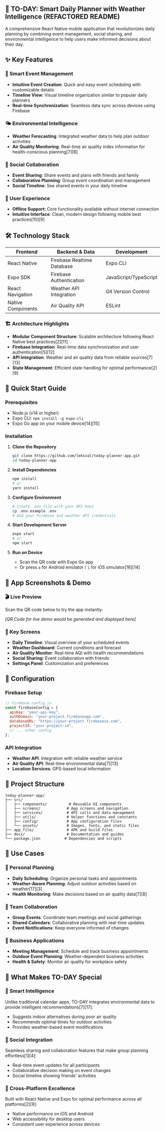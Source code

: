 ## 🌟 TO-DAY: Smart Daily Planner with Weather Intelligence  (REFACTORED README)

A comprehensive React Native mobile application that revolutionizes daily planning by combining event management, social sharing, and environmental intelligence to help users make informed decisions about their day.

## ✨ Key Features

### 📅 Smart Event Management
- **Intuitive Event Creation**: Quick and easy event scheduling with customizable details
- **Timeline View**: Visual timeline organization similar to popular daily planners
- **Real-time Synchronization**: Seamless data sync across devices using Firebase

### 🌤️ Environmental Intelligence
- **Weather Forecasting**: Integrated weather data to help plan outdoor activities
- **Air Quality Monitoring**: Real-time air quality index information for health-conscious planning[7][8]

### 👥 Social Collaboration  
- **Event Sharing**: Share events and plans with friends and family
- **Collaborative Planning**: Group event coordination and management
- **Social Timeline**: See shared events in your daily timeline

### 🎯 User Experience
- **Offline Support**: Core functionality available without internet connection
- **Intuitive Interface**: Clean, modern design following mobile best practices[10][9]

## 🛠 Technology Stack

| **Frontend** | **Backend & Data** | **Development** |
|--------------|-------------------|-----------------|
| React Native | Firebase Realtime Database | Expo CLI |
| Expo SDK | Firebase Authentication | JavaScript/TypeScript |
| React Navigation | Weather API Integration | Git Version Control |
| Native Components | Air Quality API | ESLint |

### 🏗 Architecture Highlights
- **Modular Component Structure**: Scalable architecture following React Native best practices[2][11]
- **Firebase Integration**: Real-time data synchronization and user authentication[5][12]
- **API Integration**: Weather and air quality data from reliable sources[7][13]
- **State Management**: Efficient state handling for optimal performance[2][9]

## 🚀 Quick Start Guide

### Prerequisites
- Node.js (v14 or higher)
- Expo CLI: `npm install -g expo-cli`
- Expo Go app on your mobile device[14][15]

### Installation

1. **Clone the Repository**
   ```bash
   git clone https://github.com/leksval/today-planner-app.git
   cd today-planner-app
   ```

2. **Install Dependencies**
   ```bash
   npm install
   # or
   yarn install
   ```

3. **Configure Environment**
   ```bash
   # Create .env file with your API keys
   cp .env.example .env
   # Add your Firebase and weather API credentials
   ```

4. **Start Development Server**
   ```bash
   expo start
   # or
   npm start
   ```

5. **Run on Device**
   - Scan the QR code with Expo Go app
   - Or press `a` for Android emulator / `i` for iOS simulator[16][14]

## 📱 App Screenshots & Demo

### 🎬 Live Preview
Scan the QR code below to try the app instantly:

*[QR Code for live demo would be generated and displayed here]*

### 📸 Key Screens
- **Daily Timeline**: Visual overview of your scheduled events
- **Weather Dashboard**: Current conditions and forecast
- **Air Quality Monitor**: Real-time AQI with health recommendations  
- **Social Sharing**: Event collaboration with friends
- **Settings Panel**: Customization and preferences

## 🔧 Configuration

### Firebase Setup
```javascript
// firebase.config.js
const firebaseConfig = {
  apiKey: "your-api-key",
  authDomain: "your-project.firebaseapp.com",
  databaseURL: "https://your-project.firebaseio.com",
  projectId: "your-project-id",
  // ... other config
};
```

### API Integration
- **Weather API**: Integration with reliable weather service
- **Air Quality API**: Real-time environmental data[7][13]
- **Location Services**: GPS-based local information

## 📂 Project Structure

```
today-planner-app/
├── src/
│   ├── components/          # Reusable UI components
│   ├── screens/            # App screens and navigation
│   ├── services/           # API calls and data management
│   ├── utils/              # Helper functions and constants
│   ├── config/             # App configuration files
│   └── assets/             # Images, fonts, and static files
├── app_file/               # APK and build files
├── docs/                   # Documentation and guides
└── package.json           # Dependencies and scripts
```

## 🎯 Use Cases

### 👤 Personal Planning
- **Daily Scheduling**: Organize personal tasks and appointments
- **Weather-Aware Planning**: Adjust outdoor activities based on weather[17][3]
- **Health Monitoring**: Make decisions based on air quality data[7][8]

### 👥 Team Collaboration  
- **Group Events**: Coordinate team meetings and social gatherings
- **Shared Calendars**: Collaborative planning with real-time updates
- **Event Notifications**: Keep everyone informed of changes

### 🏢 Business Applications
- **Meeting Management**: Schedule and track business appointments
- **Outdoor Event Planning**: Weather-dependent business activities
- **Health & Safety**: Monitor air quality for workplace safety

## 🌟 What Makes TO-DAY Special

### 🧠 Smart Intelligence
Unlike traditional calendar apps, TO-DAY integrates environmental data to provide intelligent recommendations[7][17]:
- Suggests indoor alternatives during poor air quality
- Recommends optimal times for outdoor activities
- Provides weather-based event modifications

### 🤝 Social Integration
Seamless sharing and collaboration features that make group planning effortless[1][4]:
- Real-time event updates for all participants
- Collaborative decision making on event changes
- Social timeline showing friends' activities

### 📱 Cross-Platform Excellence
Built with React Native and Expo for optimal performance across all platforms[2][9]:
- Native performance on iOS and Android
- Web accessibility for desktop users
- Consistent user experience across devices

